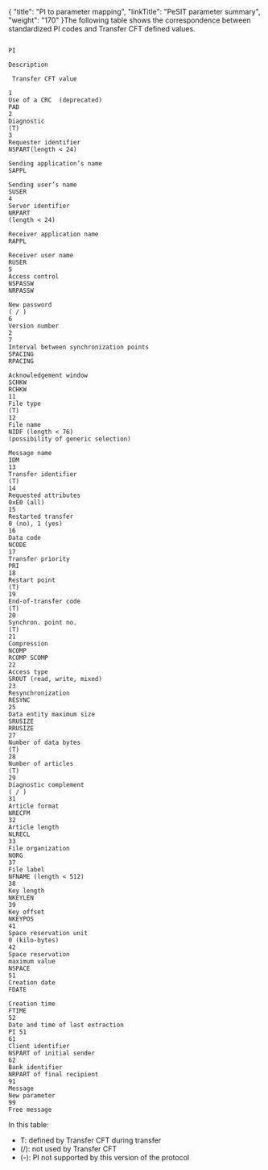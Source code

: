 {
    "title": "PI to parameter mapping",
    "linkTitle": "PeSIT parameter summary",
    "weight": "170"
}The  following table shows the correspondence between
standardized PI codes and Transfer CFT defined values.

```

PI

Description

 Transfer CFT value

1 
Use of a CRC  (deprecated)
PAD 
2 
Diagnostic 
(T) 
3 
Requester identifier
NSPART(length < 24) 
 
Sending application’s name 
SAPPL 
 
Sending user’s name 
SUSER 
4 
Server identifier 
NRPART
(length < 24) 
 
Receiver application name 
RAPPL 
 
Receiver user name 
RUSER 
5 
Access control 
NSPASSW
NRPASSW 
 
New password 
( / ) 
6 
Version number 
2  
7 
Interval between synchronization points  
SPACING
RPACING 
 
Acknowledgement window 
SCHKW
RCHKW 
11 
File type 
(T) 
12 
File name 
NIDF (length < 76)
(possibility of generic selection) 
 
Message name  
IDM 
13 
Transfer identifier 
(T) 
14 
Requested attributes 
0xE0 (all)  
15 
Restarted transfer 
0 (no), 1 (yes) 
16 
Data code 
NCODE 
17 
Transfer priority 
PRI 
18 
Restart point 
(T) 
19 
End-of-transfer code 
(T) 
20 
Synchron. point no. 
(T) 
21 
Compression 
NCOMP
RCOMP SCOMP  
22 
Access type 
SROUT (read, write, mixed) 
23 
Resynchronization 
RESYNC 
25 
Data entity maximum size 
SRUSIZE
RRUSIZE  
27 
Number of data bytes 
(T) 
28 
Number of articles 
(T)  
29 
Diagnostic complement 
( / ) 
31 
Article format 
NRECFM 
32 
Article length  
NLRECL 
33 
File organization 
NORG 
37 
File label 
NFNAME (length < 512) 
38 
Key length 
NKEYLEN 
39 
Key offset 
NKEYPOS 
41 
Space reservation unit 
0 (kilo-bytes)  
42 
Space reservation
maximum value 
NSPACE  
51 
Creation date 
FDATE  
 
Creation time 
FTIME 
52 
Date and time of last extraction 
PI 51 
61 
Client identifier
NSPART of initial sender 
62 
Bank identifier
NRPART of final recipient 
91 
Message 
New parameter  
99 
Free message 
```

In this table:

-   T: defined by Transfer
    CFT during transfer
-   (/): not used by
    Transfer CFT
-   (-): PI not supported
    by this version of the protocol
